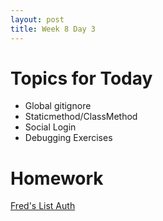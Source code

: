 ```yaml
---
layout: post
title: Week 8 Day 3
---
```


# Topics for Today
* Global gitignore
* Staticmethod/ClassMethod
* Social Login
* Debugging Exercises

# Homework
[Fred's List Auth](https://github.com/tiy-lv-python-2015-10/freds-list-auth)
